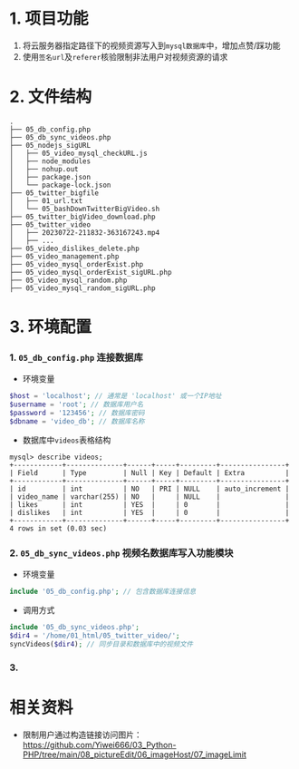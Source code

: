 # 1. 项目功能

1. 将云服务器指定路径下的视频资源写入到`mysql数据库`中，增加点赞/踩功能
2. 使用`签名url`及`referer`核验限制非法用户对视频资源的请求

# 2. 文件结构

```
.
├── 05_db_config.php
├── 05_db_sync_videos.php
├── 05_nodejs_sigURL
│   ├── 05_video_mysql_checkURL.js
│   ├── node_modules
│   ├── nohup.out
│   ├── package.json
│   └── package-lock.json
├── 05_twitter_bigfile
│   ├── 01_url.txt
│   └── 05_bashDownTwitterBigVideo.sh
├── 05_twitter_bigVideo_download.php
├── 05_twitter_video
│   ├── 20230722-211832-363167243.mp4
│   ├── ...
├── 05_video_dislikes_delete.php
├── 05_video_management.php
├── 05_video_mysql_orderExist.php
├── 05_video_mysql_orderExist_sigURL.php
├── 05_video_mysql_random.php
├── 05_video_mysql_random_sigURL.php
```

# 3. 环境配置

### 1. `05_db_config.php` 连接数据库

- 环境变量

```php
$host = 'localhost'; // 通常是 'localhost' 或一个IP地址
$username = 'root'; // 数据库用户名
$password = '123456'; // 数据库密码
$dbname = 'video_db'; // 数据库名称
```

- 数据库中`videos`表格结构

```mysql
mysql> describe videos;
+------------+--------------+------+-----+---------+----------------+
| Field      | Type         | Null | Key | Default | Extra          |
+------------+--------------+------+-----+---------+----------------+
| id         | int          | NO   | PRI | NULL    | auto_increment |
| video_name | varchar(255) | NO   |     | NULL    |                |
| likes      | int          | YES  |     | 0       |                |
| dislikes   | int          | YES  |     | 0       |                |
+------------+--------------+------+-----+---------+----------------+
4 rows in set (0.03 sec)
```


### 2. `05_db_sync_videos.php` 视频名数据库写入功能模块

- 环境变量

```php
include '05_db_config.php'; // 包含数据库连接信息
```

- 调用方式

```php
include '05_db_sync_videos.php';
$dir4 = '/home/01_html/05_twitter_video/';
syncVideos($dir4); // 同步目录和数据库中的视频文件
```

### 3. 




# 相关资料

- 限制用户通过构造链接访问图片：https://github.com/Yiwei666/03_Python-PHP/tree/main/08_pictureEdit/06_imageHost/07_imageLimit
